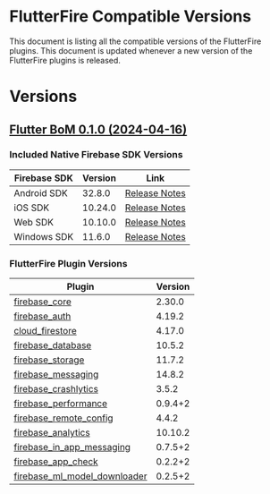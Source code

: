 # FlutterFire Compatible Versions

This document is listing all the compatible versions of the FlutterFire plugins. This document is updated whenever a new version of the FlutterFire plugins is released.

# Versions

## [Flutter BoM 0.1.0 (2024-04-16)](https://github.com/firebase/flutterfire/blob/master/CHANGELOG.md#2024-04-16)

<!--- When ready can be included
Install this version using FlutterFire CLI

```bash
flutterfire install 0.1.0
```
-->

### Included Native Firebase SDK Versions

| Firebase SDK | Version | Link |
|------------|---------|------|
| Android SDK | 32.8.0 | [Release Notes](https://firebase.google.com/support/release-notes/android) |
| iOS SDK | 10.24.0 | [Release Notes](https://firebase.google.com/support/release-notes/ios) |
| Web SDK | 10.10.0 | [Release Notes](https://firebase.google.com/support/release-notes/js) |
| Windows SDK | 11.6.0 | [Release Notes](https://firebase.google.com/support/release-notes/cpp-relnotes) |

### FlutterFire Plugin Versions
| Plugin | Version |
|--------|---------|
| [firebase_core](https://pub.dev/packages/firebase_core/versions/2.30.0) | 2.30.0 |
| [firebase_auth](https://pub.dev/packages/firebase_auth/versions/4.19.2) | 4.19.2 |
| [cloud_firestore](https://pub.dev/packages/cloud_firestore/versions/4.17.0) | 4.17.0 |
| [firebase_database](https://pub.dev/packages/firebase_database/versions/10.5.2) | 10.5.2 |
| [firebase_storage](https://pub.dev/packages/firebase_storage/versions/11.7.2) | 11.7.2 |
| [firebase_messaging](https://pub.dev/packages/firebase_messaging/versions/14.8.2) | 14.8.2 |
| [firebase_crashlytics](https://pub.dev/packages/firebase_crashlytics/versions/3.5.2) | 3.5.2 |
| [firebase_performance](https://pub.dev/packages/firebase_performance/versions/0.9.4+2) | 0.9.4+2 |
| [firebase_remote_config](https://pub.dev/packages/firebase_remote_config/versions/4.4.2) | 4.4.2 |
| [firebase_analytics](https://pub.dev/packages/firebase_analytics/versions/10.10.2) | 10.10.2 |
| [firebase_in_app_messaging](https://pub.dev/packages/firebase_in_app_messaging/versions/0.7.5+2) | 0.7.5+2 |
| [firebase_app_check](https://pub.dev/packages/firebase_app_check/versions/0.2.2+2) | 0.2.2+2 |
| [firebase_ml_model_downloader](https://pub.dev/packages/firebase_ml_model_downloader/versions/0.2.5+2) | 0.2.5+2 |
